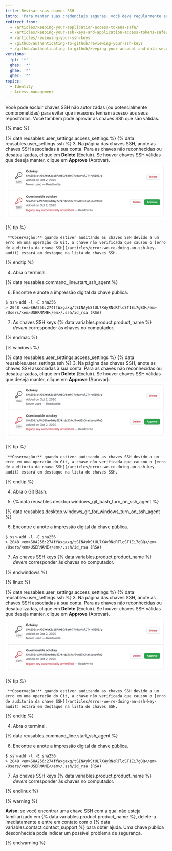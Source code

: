 ```yaml
---
title: Revisar suas chaves SSH
intro: 'Para manter suas credenciais seguras, você deve regularmente auditar as suas chaves SSH, chaves de implantação e revisar os aplicativos autorizados que acessam a sua conta em {% ifversion ghae %}{% data variables.product.product_name %}{% else %}{% data variables.product.product_location %}{% endif %}.'
redirect_from:
  - /articles/keeping-your-application-access-tokens-safe/
  - /articles/keeping-your-ssh-keys-and-application-access-tokens-safe/
  - /articles/reviewing-your-ssh-keys
  - /github/authenticating-to-github/reviewing-your-ssh-keys
  - /github/authenticating-to-github/keeping-your-account-and-data-secure/reviewing-your-ssh-keys
versions:
  fpt: '*'
  ghes: '*'
  ghae: '*'
  ghec: '*'
topics:
  - Identity
  - Access management
---
```


Você pode excluir chaves SSH não autorizadas (ou potencialmente comprometidas) para evitar que invasores tenham acesso aos seus repositórios. Você também pode aprovar as chaves SSh que são válidas.

{% mac %}

{% data reusables.user_settings.access_settings %}
{% data reusables.user_settings.ssh %}
3. Na página das chaves SSH, anote as chaves SSH associadas à sua conta. Para as chaves não reconhecidas ou desatualizadas, clique em **Delete** (Excluir). Se houver chaves SSH válidas que deseja manter, clique em **Approve** (Aprovar). ![Lista de chaves SSH](/assets/images/help/settings/settings-ssh-key-review.png)

  {% tip %}

     **Observação:** quando estiver auditando as chaves SSH devido a um erro em uma operação do Git, a chave não verificada que causou o [erro de auditoria da chave SSH](/articles/error-we-re-doing-an-ssh-key-audit) estará em destaque na lista de chaves SSH.

  {% endtip %}

4. Abra o terminal.

{% data reusables.command_line.start_ssh_agent %}

6. Encontre e anote a impressão digital da chave pública.
  ```shell
  $ ssh-add -l -E sha256
  > 2048 <em>SHA256:274ffWxgaxq/tSINAykStUL7XWyRNcRTlcST1Ei7gBQ</em> /Users/<em>USERNAME</em>/.ssh/id_rsa (RSA)
  ```

7. As chaves SSH keys {% data variables.product.product_name %} *devem* corresponder às chaves no computador.

{% endmac %}

{% windows %}

{% data reusables.user_settings.access_settings %}
{% data reusables.user_settings.ssh %}
3. Na página das chaves SSH, anote as chaves SSH associadas à sua conta. Para as chaves não reconhecidas ou desatualizadas, clique em **Delete** (Excluir). Se houver chaves SSH válidas que deseja manter, clique em **Approve** (Aprovar). ![Lista de chaves SSH](/assets/images/help/settings/settings-ssh-key-review.png)

  {% tip %}

     **Observação:** quando estiver auditando as chaves SSH devido a um erro em uma operação do Git, a chave não verificada que causou o [erro de auditoria da chave SSH](/articles/error-we-re-doing-an-ssh-key-audit) estará em destaque na lista de chaves SSH.

  {% endtip %}

4. Abra o Git Bash.

5. {% data reusables.desktop.windows_git_bash_turn_on_ssh_agent %}

  {% data reusables.desktop.windows_git_for_windows_turn_on_ssh_agent %}

6. Encontre e anote a impressão digital da chave pública.
  ```shell
  $ ssh-add -l -E sha256
  > 2048 <em>SHA256:274ffWxgaxq/tSINAykStUL7XWyRNcRTlcST1Ei7gBQ</em> /Users/<em>USERNAME</em>/.ssh/id_rsa (RSA)
  ```

7. As chaves SSH keys {% data variables.product.product_name %} *devem* corresponder às chaves no computador.

{% endwindows %}

{% linux %}

{% data reusables.user_settings.access_settings %}
{% data reusables.user_settings.ssh %}
3. Na página das chaves SSH, anote as chaves SSH associadas à sua conta. Para as chaves não reconhecidas ou desatualizadas, clique em **Delete** (Excluir). Se houver chaves SSH válidas que deseja manter, clique em **Approve** (Aprovar). ![Lista de chaves SSH](/assets/images/help/settings/settings-ssh-key-review.png)

  {% tip %}

     **Observação:** quando estiver auditando as chaves SSH devido a um erro em uma operação do Git, a chave não verificada que causou o [erro de auditoria da chave SSH](/articles/error-we-re-doing-an-ssh-key-audit) estará em destaque na lista de chaves SSH.

  {% endtip %}

4. Abra o terminal.

{% data reusables.command_line.start_ssh_agent %}

6. Encontre e anote a impressão digital da chave pública.
  ```shell
  $ ssh-add -l -E sha256
  > 2048 <em>SHA256:274ffWxgaxq/tSINAykStUL7XWyRNcRTlcST1Ei7gBQ</em> /Users/<em>USERNAME</em>/.ssh/id_rsa (RSA)
  ```

7. As chaves SSH keys {% data variables.product.product_name %} *devem* corresponder às chaves no computador.

{% endlinux %}

{% warning %}

**Aviso**: se você encontrar uma chave SSH com a qual não esteja familiarizado em {% data variables.product.product_name %}, delete-a imediatamente e entre em contato com o {% data variables.contact.contact_support %} para obter ajuda. Uma chave pública desconhecida pode indicar um possível problema de segurança.

{% endwarning %}
